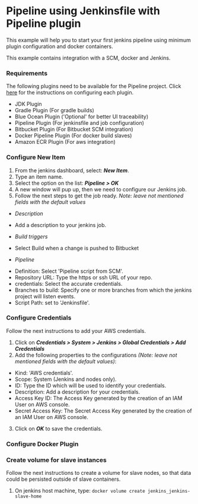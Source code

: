 # Pipeline using Jenkinsfile with Pipeline plugin

This example will help you to start your first jenkins pipeline using minimum plugin configuration and docker containers.

This example contains integration with a SCM, docker and Jenkins.

### Requirements
The following plugins need to be available for the Pipeline project. Click [here](configure-plugins.md) for the instructions on configuring each plugin.

 - JDK Plugin
 - Gradle Plugin (For gradle builds)
 - Blue Ocean Plugin ('Optional' for better UI traceability)
 - Pipeline Plugin (For jenkinsfile and job configuration)
 - Bitbucket Plugin (For Bitbucket SCM integration)
 - Docker Pipeline Plugin (For docker build slaves)
 - Amazon ECR Plugin (For aws integration)

### Configure New Item

1. From the jenkins dashboard, select: ***New Item***.
2. Type an item name.
3. Select the option on the list: ***Pipeline > OK***
4. A new window will pup up, then we need to configure our Jenkins job.
5. Follow the next steps to get the job ready. _Note: leave not mentioned fields with the default values_
 - _Description_
  * Add a description to your jenkins job.
 - _Build triggers_
  * Select Build when a change is pushed to Bitbucket

 - _Pipeline_
  * Definition: Select 'Pipeline script from SCM'.
  * Repository URL: Type the https or ssh URL of your repo.
  * credentials: Select the accurate credentials.
  * Branches to build: Specify one or more branches from which the jenkins project will listen events.
  * Script Path: set to 'Jenkinsfile'.

### Configure Credentials
Follow the next instructions to add your AWS credentials.

1. Click on ***Credentials > System > Jenkins > Global Credentials > Add Credentials***
2. Add the following properties to the configurations _(Note: leave not mentioned fields with the default values)_:
 * Kind: 'AWS credentials'.
 * Scope: System (Jenkins and nodes only).
 * ID: Type the ID which will be used to identify your credentials.
 * Description: Add a description for your credentials.
 * Access Key ID: The Access Key generated by the creation of an IAM User on AWS console.
 * Secret Access Key: The Secret Access Key generated by the creation of an IAM User on AWS console.
3. Click on ***OK*** to save the credentials.

### Configure Docker Plugin


### Create volume for slave instances
Follow the next instructions to create a volume for slave nodes, so that data could be persisted outside of slave containers.

1. On jenkins host machine, type: `docker volume create jenkins_jenkins-slave-home`

